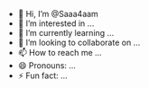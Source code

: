 - 👋 Hi, I’m @Saaa4aam
- 👀 I’m interested in ...
- 🌱 I’m currently learning ...
- 💞️ I’m looking to collaborate on ...
- 📫 How to reach me ...
- 😄 Pronouns: ...
- ⚡ Fun fact: ...

<!---
Saaa4aam/Saaa4aam is a ✨ special ✨ repository because its `README.md` (this file) appears on your GitHub profile.
You can click the Preview link to take a look at your changes.
--->
